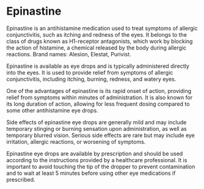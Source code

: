 [//]: # (source: ?)
[//]: # (brands: Alesion, Elestat, Purivist)
[//]: # (tags: antihistamines)

# Epinastine

Epinastine is an antihistamine medication used to treat symptoms of allergic conjunctivitis, such as itching and redness of the eyes. It belongs to the class of drugs known as H1-receptor antagonists, which work by blocking the action of histamine, a chemical released by the body during allergic reactions. Brand names: Alesion, Elestat, Purivist.

Epinastine is available as eye drops and is typically administered directly into the eyes. It is used to provide relief from symptoms of allergic conjunctivitis, including itching, burning, redness, and watery eyes. 

One of the advantages of epinastine is its rapid onset of action, providing relief from symptoms within minutes of administration. It is also known for its long duration of action, allowing for less frequent dosing compared to some other antihistamine eye drops.

Side effects of epinastine eye drops are generally mild and may include temporary stinging or burning sensation upon administration, as well as temporary blurred vision. Serious side effects are rare but may include eye irritation, allergic reactions, or worsening of symptoms.

Epinastine eye drops are available by prescription and should be used according to the instructions provided by a healthcare professional. It is important to avoid touching the tip of the dropper to prevent contamination and to wait at least 5 minutes before using other eye medications if prescribed.
